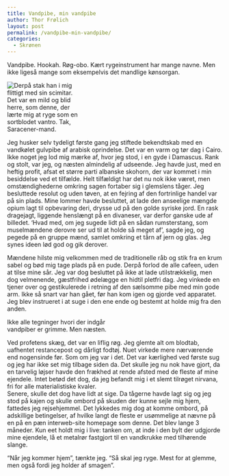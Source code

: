 ```yaml
---
title: Vandpibe, min vandpibe
author: Thor Frølich
layout: post
permalink: /vandpibe-min-vandpibe/
categories:
  - Skrønen
---
```

Vandpibe. Hookah. Røg-obo. Kært rygeinstrument har mange navne. Men ikke ligeså mange som eksempelvis det mandlige kønsorgan.

<div class="bitImage bitRight" style="width: 177px">
  <img src="http://www.abekat.net/images/saracen_01.gif" alt="Derpå stak han i mig flittigt med sin scimitar." /><br /> Det var en mild og blid herre, som denne, der lærte mig at ryge som en sortblodet vantro. Tak, Saracener-mand.
</div>

Jeg husker selv tydeligt første gang jeg stiftede bekendtskab med en vandkølet gulvpibe af arabisk oprindelse. Det var en varm og tør dag i Cairo. Ikke noget jeg lod mig mærke af, hvor jeg stod, i en gyde i Damascus. Rank og stolt, var jeg, og næsten almindelig af udseende. Jeg havde just, med en heftig profit, afsat et større parti albanske skohorn, der var kommet i min besiddelse ved et tilfælde. Helt tilfældigt har det nu nok ikke været, men omstændighederne omkring sagen fortaber sig i glemslens tåger. Jeg besluttede resolut og uden tøven, at en fejring af den fortrinlige handel var på sin plads. Mine lommer havde besluttet, at lade den anseelige mængde opium lagt til opbevaring deri, drysse ud på den golde syriske jord. En rask dragejagt, liggende henslængt på en divaneser, var derfor ganske ude af billedet. ‘Hvad med, om jeg sugede lidt på en sådan rumsterstang, som muselmændene derovre ser ud til at holde så meget af’, sagde jeg, og pegede på en gruppe mænd, samlet omkring et tårn af jern og glas. Jeg synes ideen lød god og gik derover. 

Mændene hilste mig velkommen med de traditionelle råb og stik fra en krum sabel og bød mig tage plads på en pude. Derpå forlod de alle cafeen, uden at tilse mine sår. Jeg var dog besluttet på ikke at lade utilstrækkelig, men dog velmenende, gæstfrihed ødelægge en hidtil pletfri dag. Jeg vinkede en tjener over og gestikulerede i retning af den sælsomme pibe med min gode arm. Ikke så snart var han gået, før han kom igen og gjorde ved apparatet. Jeg blev instrueret i at suge i den ene ende og bestemt at holde mig fra den anden.

<div class="bitImage bitLeft" style="width: 248px">
  <img src="http://www.abekat.net/images/kalif_01.gif" alt=""Når den er klar, tager du den i munden og suger"" /><br /> Ikke alle tegninger hvori der indgår vandpiber er grimme. Men næsten.
</div>

Ved profetens skæg, det var en liflig røg. Jeg glemte alt om blodtab, uafhentet restancepost og dårligt fodtøj. Nuet virkede mere nærværende end nogensinde før. Som om jeg var i det. Det var kærlighed ved første sug og jeg har ikke set mig tilbage siden da. Det skulle jeg nu nok have gjort, da en tarvelig løjser havde den frækhed at rende afsted med de fleste af mine ejendele. Intet betød det dog, da jeg befandt mig i et slemt tilrøget nirvana, fri for alle materialistiske kvaler.  
Senere, skulle det dog have lidt at sige. Da tågerne havde lagt sig og jeg stod på kajen og skulle ombord på skuden der kunne sejle mig hjem, fattedes jeg rejsehjemmel. Det lykkedes mig dog at komme ombord, på adskillige betingelser, af hvilke langt de fleste er usømmelige at nævne på en på en pæn interweb-site homepage som denne. Det blev lange 3 måneder. Kun eet holdt mig i live: tanken om, at inde i den bylt der udgjorde mine ejendele, lå et metalrør fastgjort til en vandkrukke med tilhørende slange.

“Når jeg kommer hjem”, tænkte jeg. “Så skal jeg ryge. Mest for at glemme, men også fordi jeg holder af smagen”.